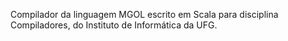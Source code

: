 Compilador da linguagem MGOL escrito em Scala para disciplina Compiladores, do Instituto de Informática da UFG.
